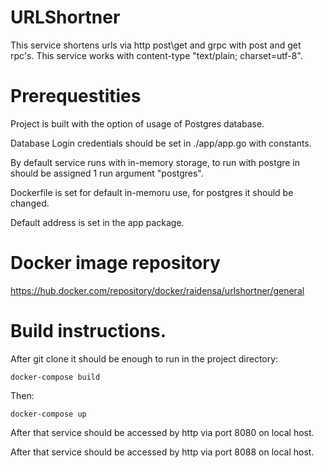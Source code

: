 # URLShortner
This service shortens urls via http post\get and grpc with post and get rpc's.
This service works with content-type "text/plain; charset=utf-8".

# Prerequestities
Project is built with the option of usage of Postgres database.

Database Login credentials should be set in ./app/app.go with constants. 

By default service runs with in-memory storage, to run with postgre in should be assigned 1 run argument "postgres".

Dockerfile is set for default in-memoru use, for postgres it should be changed.

Default address is set in the app package.


# Docker image repository

https://hub.docker.com/repository/docker/raidensa/urlshortner/general

# Build instructions.
After git clone it should be enough to run in the project directory:

`docker-compose build`

Then:

`docker-compose up`

After that service should be accessed by http via port 8080 on local host.

After that service should be accessed by http via port 8088 on local host.
